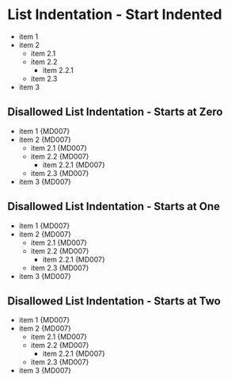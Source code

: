 # List Indentation - Start Indented

   * item 1
   * item 2
      * item 2.1
      * item 2.2
         * item 2.2.1
      * item 2.3
   * item 3

## Disallowed List Indentation - Starts at Zero

* item 1 {MD007}
* item 2 {MD007}
   * item 2.1 {MD007}
   * item 2.2 {MD007}
      * item 2.2.1 {MD007}
   * item 2.3 {MD007}
* item 3 {MD007}

## Disallowed List Indentation - Starts at One

 * item 1 {MD007}
 * item 2 {MD007}
    * item 2.1 {MD007}
    * item 2.2 {MD007}
       * item 2.2.1 {MD007}
    * item 2.3 {MD007}
 * item 3 {MD007}

## Disallowed List Indentation - Starts at Two

  * item 1 {MD007}
  * item 2 {MD007}
     * item 2.1 {MD007}
     * item 2.2 {MD007}
        * item 2.2.1 {MD007}
     * item 2.3 {MD007}
  * item 3 {MD007}

<!-- markdownlint-configure-file {
  "MD006": false,
  "MD007": {
    "indent": 3,
    "start_indented": true
  }
} -->
